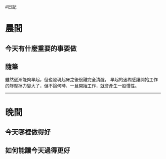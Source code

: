 #日記 
# 晨間

## 今天有什麼重要的事要做



## 隨筆
雖然逐漸能夠早起，但也發現起床之後很難完全清醒。
早起的迷糊感讓開始工作的靜摩擦力變大了，但不論何時，一旦開始工作，就會產生一股慣性。

---

# 晚間

## 今天哪裡做得好

## 如何能讓今天過得更好